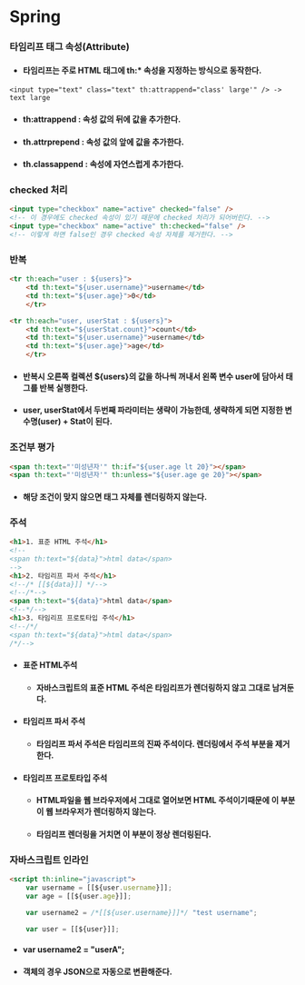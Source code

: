 # Spring
### 타임리프 태그 속성(Attribute)
* #### 타임리프는 주로 HTML 태그에 th:* 속성을 지정하는 방식으로 동작한다.
```
<input type="text" class="text" th:attrappend="class' large'" /> -> text large
```

* #### th:attrappend : 속성 값의 뒤에 값을 추가한다.
* #### th.attrprepend : 속성 값의 앞에 값을 추가한다.
* #### th.classappend : 속성에 자연스럽게 추가한다.

### checked 처리
```html
<input type="checkbox" name="active" checked="false" />
<!-- 이 경우에도 checked 속성이 있기 때문에 checked 처리가 되어버린다. -->
<input type="checkbox" name="active" th:checked="false" />
<!-- 이렇게 하면 false인 경우 checked 속성 자체를 제거한다. -->
```
### 반복
```html
<tr th:each="user : ${users}">
    <td th:text="${user.username}">username</td>
    <td th:text="${user.age}">0</td>
    </tr>

<tr th:each="user, userStat : ${users}">
    <td th:text="${userStat.count}">count</td>
    <td th:text="${user.username}">username</td>
    <td th:text="${user.age}">age</td>
    </tr>
```
* #### 반복시 오른쪽 컬렉션 ${users}의 값을 하나씩 꺼내서 왼쪽 변수 user에 담아서 태그를 반복 실행한다.
* #### user, userStat에서 두번째 파라미터는 생략이 가능한데, 생략하게 되면 지정한 변수명(user) + Stat이 된다.

### 조건부 평가
```html
<span th:text="'미성년자'" th:if="${user.age lt 20}"></span>
<span th:text="'미성년자'" th:unless="${user.age ge 20}"></span>
```
* #### 해당 조건이 맞지 않으면 태그 자체를 렌더링하지 않는다.
### 주석
```html
<h1>1. 표준 HTML 주석</h1>
<!--
<span th:text="${data}">html data</span>
-->
<h1>2. 타임리프 파서 주석</h1>
<!--/* [[${data}]] */-->
<!--/*-->
<span th:text="${data}">html data</span>
<!--*/-->
<h1>3. 타임리프 프로토타입 주석</h1>
<!--/*/
<span th:text="${data}">html data</span>
/*/-->
```
* #### 표준 HTML주석
  * #### 자바스크립트의 표준 HTML 주석은 타임리프가 렌더링하지 않고 그대로 남겨둔다.
* #### 타임리프 파서 주석
  * #### 타임리프 파서 주석은 타임리프의 진짜 주석이다. 렌더링에서 주석 부분을 제거한다.
* #### 타임리프 프로토타입 주석
  * #### HTML파일을 웹 브라우저에서 그대로 열어보면 HTML 주석이기때문에 이 부분이 웹 브라우저가 렌더링하지 않는다.
  * #### 타임리프 렌더링을 거치면 이 부분이 정상 렌더링된다.

### 자바스크립트 인라인
```html
<script th:inline="javascript">
    var username = [[${user.username}]];
    var age = [[${user.age}]];

    var username2 = /*[[${user.username}]]*/ "test username";

    var user = [[${user}]];
```

* #### var username2 = "userA";
* #### 객체의 경우 JSON으로 자동으로 변환해준다.